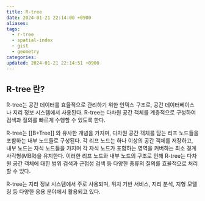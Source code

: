 ```yaml
---
title: R-tree
date: 2024-01-21 22:14:00 +0900
aliases: 
tags:
  - r-tree
  - spatial-index
  - gist
  - geometry
categories: 
updated: 2024-01-21 22:14:51 +0900
---
```


## R-tree 란?

R-tree는 공간 데이터를 효율적으로 관리하기 위한 인덱스 구조로, 공간 데이터베이스나 지리 정보 시스템에서 사용된다. R-tree는 다차원 공간 객체를 계층적으로 구성하여 검색과 질의를 빠르게 수행할 수 있도록 한다.

R-tree는 [[B+Tree]] 와 유사한 개념을 가지며, 다차원 공간 객체를 담는 리프 노드들을 포함하는 내부 노드들로 구성된다. 각 리프 노드는 하나 이상의 공간 객체를 저장하고, 내부 노드는 자식 노드들을 가지며 각 자식 노드가 포함하는 영역을 커버하는 최소 경계 사각형(MBR)을 유지한다. 이러한 리프 노드와 내부 노드의 구조로 인해 R-tree는 다차원 공간 객체에 대한 범위 검색과 근접성 검색 등 다양한 종류의 질의를 효율적으로 처리할 수 있다.

R-tree는 지리 정보 시스템에서 주로 사용되며, 위치 기반 서비스, 지리 분석, 지형 모델링 등 다양한 응용 분야에서 활용되고 있다.
